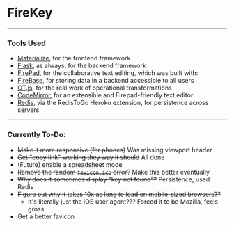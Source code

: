 # FireKey

<hr>

### Tools Used

* [Materialize](http://materializecss.com/), for the frontend framework
* [Flask](http://flask.pocoo.org/), as always, for the backend framework
* [FirePad](https://github.com/firebase/firepad), for the collaborative text editing, which was built with:
* [FireBase](https://firebase.google.com/), for storing data in a backend accessible to all users
* [OT.js](https://github.com/Operational-Transformation/ot.js/), for the real work of operational transformations
* [CodeMirror](https://codemirror.net/), for an extensible and Firepad-friendly text editor
* [Redis](), via the RedisToGo Heroku extension, for persistence across servers

<hr>

### Currently To-Do:

* ~~Make it more responsive (for phones)~~ Was missing viewport header
* ~~Get "copy link" working they way it should~~ All done
* (Future) enable a spreadsheet mode
* ~~Remove the random `favicon.ico` error?~~ Make this better eventually
* ~~Why does it sometimes display "key not found"?~~ Persistence, used Redis
* ~~Figure out why it takes 10x as long to load on mobile-sized browsers??~~
	* ~~It's literally just the iOS user agent???~~ Forced it to be Mozilla, feels gross
* Get a better favicon